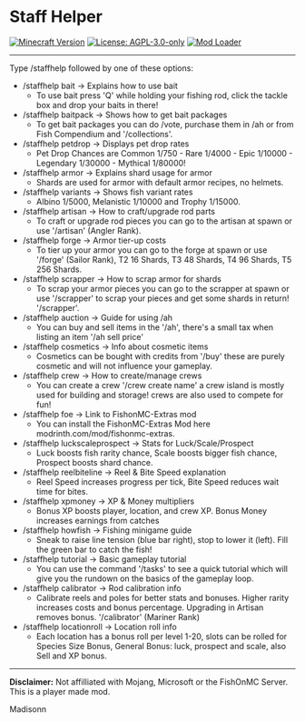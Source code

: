 # Staff Helper

[![Minecraft Version](https://img.shields.io/badge/Minecraft-1.21.4%20to%201.21.5-blue)](https://minecraft.net)
[![License: AGPL-3.0-only](https://img.shields.io/badge/License-AGPL--3.0--only-green)](https://opensource.org/licenses/AGPL-3.0)
[![Mod Loader](https://img.shields.io/badge/Mod%20Loader-Fabric-orange)](https://fabricmc.net)

---

Type /staffhelp followed by one of these options:

- /staffhelp bait -> Explains how to use bait
    - To use bait press 'Q' while holding your fishing rod, click the tackle box and drop your baits in there!
- /staffhelp baitpack	-> Shows how to get bait packages
    - To get bait packages you can do /vote, purchase them in /ah or from Fish Compendium and '/collections'.
- /staffhelp petdrop	-> Displays pet drop rates
    - Pet Drop Chances are Common 1/750 - Rare 1/4000 - Epic 1/10000 - Legendary 1/30000 - Mythical 1/80000!
- /staffhelp armor	-> Explains shard usage for armor
    - Shards are used for armor with default armor recipes, no helmets.
- /staffhelp variants	-> Shows fish variant rates
    - Albino 1/5000, Melanistic 1/10000 and Trophy 1/15000.
- /staffhelp artisan	-> How to craft/upgrade rod parts
    - To craft or upgrade rod pieces you can go to the artisan at spawn or use '/artisan' (Angler Rank).
- /staffhelp forge	-> Armor tier-up costs
    - To tier up your armor you can go to the forge at spawn or use '/forge' (Sailor Rank), T2 16 Shards, T3 48 Shards, T4 96 Shards, T5 256 Shards.
- /staffhelp scrapper	-> How to scrap armor for shards
    - To scrap your armor pieces you can go to the scrapper at spawn or use '/scrapper' to scrap your pieces and get some shards in return! '/scrapper'.
- /staffhelp auction	-> Guide for using /ah
    - You can buy and sell items in the '/ah', there's a small tax when listing an item '/ah sell price'
- /staffhelp cosmetics	-> Info about cosmetic items
    - Cosmetics can be bought with credits from '/buy' these are purely cosmetic and will not influence your gameplay.
- /staffhelp crew	-> How to create/manage crews
    - You can create a crew '/crew create name' a crew island is mostly used for building and storage! crews are also used to compete for fun!
- /staffhelp foe	-> Link to FishonMC-Extras mod
    - You can install the FishonMC-Extras Mod here modrinth.com/mod/fishonmc-extras.
- /staffhelp luckscaleprospect	-> Stats for Luck/Scale/Prospect
    - Luck boosts fish rarity chance, Scale boosts bigger fish chance, Prospect boosts shard chance.
- /staffhelp reelbiteline	-> Reel & Bite Speed explanation
    - Reel Speed increases progress per tick, Bite Speed reduces wait time for bites.
- /staffhelp xpmoney	-> XP & Money multipliers
    - Bonus XP boosts player, location, and crew XP. Bonus Money increases earnings from catches
- /staffhelp howfish	-> Fishing minigame guide
    - Sneak to raise line tension (blue bar right), stop to lower it (left). Fill the green bar to catch the fish!
- /staffhelp tutorial	-> Basic gameplay tutorial
    - You can use the command '/tasks' to see a quick tutorial which will give you the rundown on the basics of the gameplay loop.
- /staffhelp calibrator	-> Rod calibration info
    - Calibrate reels and poles for better stats and bonuses. Higher rarity increases costs and bonus percentage. Upgrading in Artisan removes bonus. '/calibrator' (Mariner Rank)
- /staffhelp locationroll -> Location roll info
    - Each location has a bonus roll per level 1-20, slots can be rolled for Species Size Bonus, General Bonus: luck, prospect and scale, also Sell and XP bonus.

---

**Disclaimer:** Not affilliated with Mojang, Microsoft or the FishOnMC Server. This is a player made mod.

Madisonn
